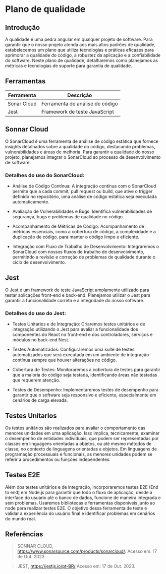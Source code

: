 # Plano de qualidade

## Introdução

A qualidade é uma pedra angular em qualquer projeto de software. Para garantir que o nosso projeto atenda aos mais altos padrões de qualidade, estabelecemos um plano que utiliza tecnologias e práticas eficazes para aprimorar a qualidade do código, a robustez da aplicação e a confiabilidade do software. Neste plano de qualidade, detalharemos como planejamos as métricas e tecnologias de suporte para garantia de qualidade.

## Ferramentas

| Ferramenta  | Descrição                       |
| ----------- | ------------------------------- |
| Sonar Cloud | Ferramenta de análise de código |
| Jest        | Framework de teste JavaScript   |

## Sonnar Cloud

O SonarCloud é uma ferramenta de análise de código estática que fornece insights detalhados sobre a qualidade do código, destacando problemas, vulnerabilidades e áreas de melhoria. Para garantir a qualidade do nosso projeto, planejamos integrar o SonarCloud ao processo de desenvolvimento de software.

### Detalhes do uso do SonarCloud:

- Análise de Código Contínua: A integração contínua com o SonarCloud permite que a cada commit, pull request ou build, que ative o trigger definido no repositório, uma análise de código estática seja executada automaticamente.

- Avaliação de Vulnerabilidades e Bugs: Identifica vulnerabilidades de segurança, bugs e problemas de qualidade no código.

- Acompanhamento de Métricas de Código: Acompanhamento de métricas essenciais, como a cobertura de código, a complexidade e a duplicação de código, para manter o código limpo e eficiente.

- Integração com Fluxo de Trabalho de Desenvolvimento: Integraremos o SonarCloud com nossos fluxos de trabalho de desenvolvimento, permitindo a revisão e correção de problemas de qualidade durante o ciclo de desenvolvimento.

## Jest

O Jest é um framework de teste JavaScript amplamente utilizado para testar aplicações front-end e back-end. Planejamos utilizar o Jest para garantir a funcionalidade correta e a integridade do nosso software.

### Detalhes do uso do Jest:

- Testes Unitários e de Integração: Criaremos testes unitários e de integração utilizando o Jest para avaliar a funcionalidade dos componentes do React no front-end e dos controladores, serviços e módulos no back-end Nest.

- Testes Automatizados: Configuraremos uma suíte de testes automatizados que será executada em um ambiente de integração contínua sempre que houver alterações no código.

- Cobertura de Testes: Monitoraremos a cobertura de testes para garantir que a maioria do código seja testada, identificando áreas não testadas que requerem atenção.

- Testes de Desempenho: Implementaremos testes de desempenho para garantir que o software seja responsivo e eficiente, especialmente em cenários de carga elevada.


## Testes Unitarios

Os testes unitários são realizados para avaliar o comportamento das menores unidades em uma aplicação. Isso implica, tecnicamente, examinar o desempenho de entidades individuais, que podem ser representadas por classes em linguagens orientadas a objetos, ou até mesmo métodos de classe, no contexto de linguagens orientadas a objetos. Em linguagens de programação processuais e funcionais, as menores unidades podem se referir a procedimentos ou funções independentes.

## Testes E2E

Além dos testes unitários e de integração, incorporaremos testes E2E (End to end) em Node.js para garantir que todo o fluxo de aplicação, desde a interface do usuário até o banco de dados, funcione de maneira integrada e sem problemas. Usaremos bibliotecas e ferramentas disponíveis junto ao node para realizar testes E2E. O objetivo dessa ferramenta de teste é validar a experiência do usuário final e identificar problemas em cenários do mundo real.

## Referências

> SONNAR CLOUD, <https://www.sonarsource.com/products/sonarcloud/>. Acesso em: 17 de Out. 2023.

> JEST, <https://jestjs.io/pt-BR/> Acesso em: 17 de Out. 2023.
